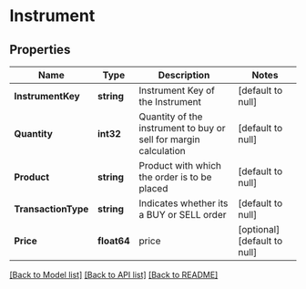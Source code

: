 # Instrument

## Properties
Name | Type | Description | Notes
------------ | ------------- | ------------- | -------------
**InstrumentKey** | **string** | Instrument Key of the Instrument | [default to null]
**Quantity** | **int32** | Quantity of the instrument to buy or sell for margin calculation | [default to null]
**Product** | **string** | Product with which the order is to be placed | [default to null]
**TransactionType** | **string** | Indicates whether its a BUY or SELL order | [default to null]
**Price** | **float64** | price | [optional] [default to null]

[[Back to Model list]](../README.md#documentation-for-models) [[Back to API list]](../README.md#documentation-for-api-endpoints) [[Back to README]](../README.md)

